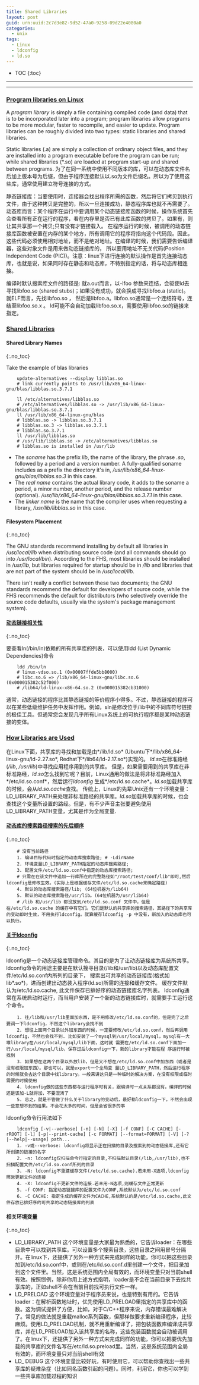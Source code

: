 ```yaml
---
title: Shared Libraries
layout: post
guid: urn:uuid:2c7d3e82-9d52-47a0-9258-09d22e4080a0
categories:
  - unix
tags:
  - Linux
  - ldconfig
  - ld.so
---
```



* TOC
{:toc}


----------------------------------------------
----------------------------------------------


### [Program libraries on Linux](http://tldp.org/HOWTO/Program-Library-HOWTO/introduction.html)

A *program library* is simply a file containing compiled code (and data) that is to be incorporated later into a program; program libraries allow programs to be more modular, 
faster to recompile, and easier to update. Program libraries can be roughly divided into two types: static libraries and shared libraries.

Static libraries (.a) are simply a collection of ordinary object files, and they are installed into a program executable before the program can be run; while shared libraries (*.so) are loaded at program start-up and shared between programs.
为了在同一系统中使用不同版本的库，可以在动态库文件名后加上版本号为后缀，但由于程序连接默认以.so为文件后缀名。所以为了使用这些库，通常使用建立符号连接的方式。

静态链接库：当要使用时，连接器会找出程序所需的函数，然后将它们拷贝到执行文件，由于这种拷贝是完整的，所以一旦连接成功，静态程序库也就不再需要了。
动态库而言：某个程序在运行中要调用某个动态链接库函数的时候，操作系统首先会查看所有正在运行的程序，看在内存里是否已有此库函数的拷贝了。如果有，则让其共享那一个拷贝;只有没有才链接载入。
在程序运行的时候，被调用的动态链接库函数被安置在内存的某个地方，所有调用它的程序将指向这个代码段。因此，这些代码必须使用相对地址，而不是绝对地址。在编译的时候，我们需要告诉编译器，这些对象文件是用来做动态链接库的，
所以要用地址不无关代码(Position Independent Code (PIC))。注意：linux下进行连接的默认操作是首先连接动态库，也就是说，如果同时存在静态和动态库，不特别指定的话，将与动态库相连接。

编译时默认搜索库文件的路径是: 
就a.out而言，以-lfoo 参数来连结，会驱使ld去寻找libfoo.so (shared stubs)；如果没有成功，就会换成寻找libfoo.a (static)。
就ELF而言，先找libfoo.so ， 然后是libfoo.a。libfoo.so通常是一个连结符号，连结至libfoo.so.x 。
ld可能不会自动加载libfoo.so.x，需要使用libfoo.so的链接来指定。

### [Shared Libraries](http://tldp.org/HOWTO/Program-Library-HOWTO/shared-libraries.html)

#### Shared Library Names
{:.no_toc}

Take the example of blas libraries
```
    update-alternatives --display libblas.so
    # link currently points to /usr/lib/x86_64-linux-gnu/blas/libblas.so.3.7.1

    ll /etc/alternatives/libblas.so
    # /etc/alternatives/libblas.so -> /usr/lib/x86_64-linux-gnu/blas/libblas.so.3.7.1
    ll /usr/lib/x86_64-linux-gnu/blas
    # libblas.so -> libblas.so.3.7.1
    # libblas.so.3 -> libblas.so.3.7.1
    # libblas.so.3.7.1
    ll /usr/lib/libblas.so
    # /usr/lib/libblas.so -> /etc/alternatives/libblas.so 
    # libblas.so is installed in /usr/lib
```

- The *soname* has the prefix _lib_, the name of the library, the phrase _.so_, followed by a period and a version number. A fully-qualified soname includes as a prefix the directory it's in, */usr/lib/x86_64-linux-gnu/blas/libblas.so.3* in this case.
- The *real name* contains the actual library code, it adds to the soname a period, a minor number, another period, and the release number (optional). */usr/lib/x86_64-linux-gnu/blas/libblas.so.3.7.1* in this case.
- The *linker name* is the name that the compiler uses when requesting a library, */usr/lib/libblas.so* in this case.

#### Filesystem Placement
{:.no_toc}

The GNU standards recommend installing by default all libraries in */usr/local/lib* when distributing source code (and all commands should go into */usr/local/bin*).
According to the FHS, most libraries should be installed in */usr/lib*, but libraries required for startup should be in */lib* and libraries that are not part of the system should be in */usr/local/lib*.

There isn't really a conflict between these two documents; the GNU standards recommend the default for developers of source code, while the FHS recommends the default for distributors (who selectively override the source code defaults, usually via the system's package management system).

#### [动态链接相关性](http://fqyyang.blog.163.com/blog/static/485429642010976293433/)
{:.no_toc}

要查看ln(/bin/ln)依赖的所有共享库的列表，可以使用ldd (List Dynamic Dependencies)命令

```
    ldd /bin/ln
    # linux-vdso.so.1 (0x00007ffde5bb8000)
    # libc.so.6 => /lib/x86_64-linux-gnu/libc.so.6 (0x000015382c52f000)
    # /lib64/ld-linux-x86-64.so.2 (0x000015382cb31000)
```

通常，动态链接的程序比其静态链接的等价程序小得多。不过，静态链接的程序可以在某些低级维护任务中发挥作用。例如，sln是修改位于/lib中的不同库符号链接的极佳工具。但通常您会发现几乎所有Linux系统上的可执行程序都是某种动态链接的变体。


### [How Libraries are Used](https://www.cnblogs.com/sddai/p/10397510.html)

在Linux下面，共享库的寻找和加载是由*/lib/ld.so* (Ubuntu下*/lib/x86_64-linux-gnu/ld-2.27.so*, Redhat下*/lib64/ld-2.17.so*)实现的。 *ld.so*在标准路经(*/lib*, */usr/lib*)中寻找应用程序用到的共享库。
但是，如果需要用到的共享库在非标准路经，*ld.so*怎么找到它呢？目前，Linux通用的做法是将非标准路经加入*/etc/ld.so.conf*，然后运行*ldconfig* 生成*/etc/ld.so.cache*。*ld.so*加载共享库的时候，会从*ld.so.cache*查找。
传统上，Linux的先辈Unix还有一个环境变量：LD\_LIBRARY\_PATH来处理非标准路经的共享库。*ld.so*加载共享库的时候，也会查找这个变量所设置的路经。但是，有不少声音主张要避免使用LD\_LIBRARY\_PATH变量，尤其是作为全局变量.

#### [动态库的搜索路径搜索的先后顺序](http://fqyyang.blog.163.com/blog/static/485429642010976293433/)
{:.no_toc}

```
    # 没有当前路径
    1. 编译目标代码时指定的动态库搜索路径; # -LdirName
    2. 环境变量LD_LIBRARY_PATH指定的动态库搜索路径;
    3. 配置文件/etc/ld.so.conf中指定的动态库搜索路径;
    # 只需在在该文件中追加一行库所在的完整路径如"/root/test/conf/lib"即可,然后ldconfig是修改生效。(实际上是根据缓存文件/etc/ld.so.cache来确定路径)
    4. 默认的动态库搜索路径/lib; (64位机器为/lib64)
    5. 默认的动态库搜索路径/usr/lib。(64位机器为/usr/lib64)
    # /lib 和/usr/lib 都没放到/etc/ld.so.conf 文件中，但是在/etc/ld.so.cache 的缓存中有它们。它们是默认的共享库的搜索路径，其路径下的共享库的变动即时生效，不用执行ldconfig。就算缓存ldconfig -p 中没有，新加入的动态库也可以执行。
```

#### [关于ldconfig](http://kevin.9511.net/archives/177.html)
{:.no_toc}

ldconfig是一个动态链接库管理命令。其目的是为了让动态链接库为系统所共享。 ldconfig命令的用途主要是在默认搜寻目录(/lib和/usr/lib)以及动态库配置文件/etc/ld.so.conf内所列的目录下，
搜索出可共享的动态链接库(格式如lib*.so*)，进而创建出动态装入程序(ld.so)所需的连接和缓存文件。 缓存文件默认为/etc/ld.so.cache, 此文件保存已排好序的动态链接库名字列表。 
ldconfig通常在系统启动时运行，而当用户安装了一个新的动态链接库时，就需要手工运行这个命令。

```
    1. 往/lib和/usr/lib里面加东西，是不用修改/etc/ld.so.conf的，但是完了之后要调一下ldconfig，不然这个library会找不到
    2. 想往上面两个目录以外加东西的时候，一定要修改/etc/ld.so.conf，然后再调用ldconfig，不然也会找不到. 比如安装了一个mysql到/usr/local/mysql，mysql有一大堆library在/usr/local/mysql/lib下面，这时就 需要在/etc/ld.so.conf下面加一行/usr/local/mysql/lib，保存过后ldconfig一下，新的library才能在程 序运行时被找到
    3. 如果想在这两个目录以外放lib，但是又不想在/etc/ld.so.conf中加东西（或者是没有权限加东西）。那也可以，就是export一个全局变 量LD_LIBRARY_PATH，然后运行程序的时候就会去这个目录中找library。一般来讲这只是一种临时的解决方案，在没有权限或临时需要的时候使用
    4. ldconfig做的这些东西都与运行程序时有关，跟编译时一点关系都没有。编译的时候还是该加-L就得加，不要混淆了
    5. 总之，就是不管做了什么关于library的变动后，最好都ldconfig一下，不然会出现一些意想不到的结果。不会花太多的时间，但是会省很多的事
```

ldconfig命令行用法如下
```
    ldconfig [-v|--verbose] [-n] [-N] [-X] [-f CONF] [-C CACHE] [-rROOT] [-l] [-p|--print-cache] [-c FORMAT] [--format=FORMAT] [-V] [-?|--help|--usage] path...
    1. -v或--verbose: ldconfig将显示正在扫描的目录及搜索到的动态链接库,还有它所创建的链接的名字
    2. -n: ldconfig仅扫描命令行指定的目录,不扫描默认目录(/lib,/usr/lib),也不扫描配置文件/etc/ld.so.conf所列的目录
    3. -N: ldconfig不重建缓存文件(/etc/ld.so.cache).若未用-X选项,ldconfig照常更新文件的连接
    4. -X: ldconfig不更新文件的连接.若未用-N选项,则缓存文件正常更新
    5. -f CONF: 指定动态链接库的配置文件为CONF,系统默认为/etc/ld.so.conf
    6. -C CACHE: 指定生成的缓存文件为CACHE,系统默认的是/etc/ld.so.cache,此文件存放已排好序的可共享的动态链接库的列表
```

#### 相关环境变量
{:.no_toc}

- LD_LIBRARY_PATH 这个环境变量是大家最为熟悉的，它告诉loader：在哪些目录中可以找到共享库。可以设置多个搜索目录，这些目录之间用冒号分隔开。在linux下，还提供了另外一种方式来完成同样的功能，你可以把这些目录加到/etc/ld.so.conf中，或则在/etc/ld.so.conf.d里创建一个文件，把目录加到这个文件里。当然，这是系统范围内全局有效的，而环境变量只对当前shell有效。按照惯例，除非你用上述方式指明，loader是不会在当前目录下去找共享库的，正如shell不会在当前目前找可执行文件一样。
- LD_PRELOAD 这个环境变量对于程序员来说，也是特别有用的。它告诉loader：在解析函数地址时，优先使用LD_PRELOAD里指定的共享库中的函数。这为调试提供了方便，比如，对于C/C++程序来说，内存错误最难解决了。常见的做法就是重载malloc系列函数，但那样做要求重新编译程序，比较麻烦。使用LD_PRELOAD机制，就不用重新编译了，把包装函数库编译成共享库，并在LD_PRELOAD加入该共享库的名称，这些包装函数就会自动被调用了。在linux下，还提供了另外一种方式来完成同样的功能，你可以把要优先加载的共享库的文件名写在/etc/ld.so.preload里。当然，这是系统范围内全局有效的，而环境变量只对当前shell有效
- LD_ DEBUG 这个环境变量比较好玩，有时使用它，可以帮助你查找出一些共享库的疑难杂症（比如同名函数引起的问题）。同时，利用它，你也可以学到一些共享库加载过程的知识
